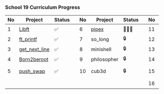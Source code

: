 ### School 19 Curriculum Progress
| No | Project                                                     | Status  |   | No | Project     | Status |   | No | Project          | Status |
|----|-------------------------------------------------------------|---------|---|----|-------------|--------|---|----|------------------|--------|
| 1  | [Libft](https://github.com/gt-serst/Libft)                  | ✅       |   | 6  | [pipex](https://github.com/gt-serst/pipex)      |  👨🏽‍💻    |   | 11 | CPP Modules      | 🔒     |
| 2  | [ft_printf](https://github.com/gt-serst/ft_printf)          | ✅       |   | 7  | so_long                                         | 🔒     |   | 12 | NetPractice      | 🔒     |
| 3  | [get_next_line](https://github.com/gt-serst/get_next_line)  | ✅       |   | 8  | minishell                                       | 🔒     |   | 13 | Inception        | 🔒     |
| 4  | [Born2beroot](https://github.com/gt-serst/Born2beroot)      | ✅       |   | 9  | philosopher                                           | 🔒     |   | 14 | ft_container     | 🔒     |
| 5  | [push_swap](https://github.com/gt-serst/push_swap)          | ✅  |   | 10 | cub3d       | 🔒     |   | 15 | webserv / ft_irc | 🔒     |
|    |                                                             |         |   |    |             |        |   | 16 | transcendence    | 🔒     |
